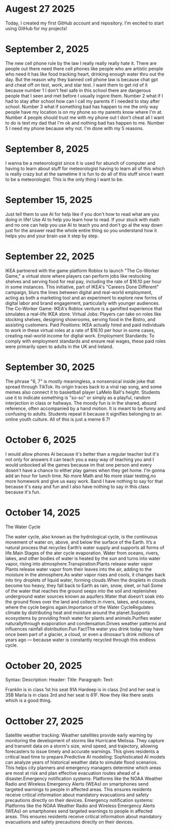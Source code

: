 # Augest 27 2025

Today, I created my first GitHub account and repository. I'm excited to start using GitHub for my projects!

# September 2, 2025

The new cell phone rule by the law I really really really hate it. There are people out there need there cell phones like people who are artistic people who need it has like food tracking heart, drinking enough water thru out the day. But the reason why they banned cell phone law is because chat gpt and cheat off on test, work, and star test. I want them to get rid of it because number 1 I don't feel safe in this school there are dangerous people that I seen and met before I usually ingore them. Number 2 what if I had to stay after school how can I call my parents if I needed to stay after school. Number 3 what if something bad has happen to me the only way people have my location is on my phone so my parents know where I'm at. Number 4 people should trust me with my phone out I don't cheat all I want to do is text my dad that I'm ok and nothing bad has happen to me. Number 5 I need my phone because why not. I'm done with my 5 reasons.

# September 8, 2025

I wanna be a meteorologist since it is used for abunch of computer and having to learn about stuff for meteorologist having to learn all of this which is really crazy but at the sametime it is fun to do all of this stuff since I want to be a meteorologist. This is the only thing I want to be.

# September 15, 2025

Just tell them to use AI for help like if you don't how to read what are you doing in life! Use AI to help you learn how to read. If your stuck with math and no one can help you use AI to teach you and don't go al the way down just for the answer read the whole entire thing so you understand how it helps you and your brain use it step by step.

# September 22, 2025

IKEA partnered with the game platform Roblox to launch "The Co-Worker Game," a virtual store where players can perform jobs like restocking shelves and serving food for real pay, including the rate of $16.10 per hour in some instances. This initiative, part of IKEA's "Careers Done Different" campaign, blurs the lines between digital and real-world employment, acting as both a marketing tool and an experiment to explore new forms of digital labor and brand engagement, particularly with younger audiences. The Co-Worker Game: IKEA's Roblox venture is a gamified experience that simulates a real-life IKEA store.
Virtual Jobs: Players can take on roles like stocking shelves, designing showrooms, serving food in the Bistro, and assisting customers. Paid Positions: IKEA actually hired and paid individuals to work in these virtual roles at a rate of $16.10 per hour in some cases, creating real-world income for digital work. 
Employment Standards: To comply with employment standards and ensure real wages, these paid roles were primarily open to adults in the UK and Ireland.

# September 30, 2025

The phrase "6, 7" is mostly meaningless, a nonsensical inside joke that spread through TikTok. Its origin traces back to a viral rap song, and some memes also connect it to basketball player LaMelo Ball's height. Students use it to indicate something is "so-so" or simply as a playful, random interjection in class or hallways. The moody fun is in the shared, absurd reference, often accompanied by a hand motion. It is meant to be funny and confusing to adults. Students repeat it because it signifies belonging to an online youth culture. All of this is just a meme 6 7!

# October 6, 2025

I would allow phones Ai because it's better than a regular teacher but it's not only for answers it can teach you a easy way of teaching you and I would unbocked all the games because im that one person and every dosen't have a chance to either play games when they get home. I'm gonna add an hour for lunch time. No more Math and No more staar testing,no more homework and give us easy work. Band I have nothing to say for that because it's easy and fun and I also have nothing to say in this class because it's fun.

# October 14, 2025

The Water Cycle

The water cycle, also known as the hydrological cycle, is the continuous movement of water on, above, and below the surface of the Earth. It’s a natural process that recycles Earth’s water supply and supports all forms of life.Main Stages of the ater cycle evaporation. Water from oceans, rivers, lakes, and other bodies of water is heated by the sun and turns into water vapor, rising into atmosphere.Transpiration:Plants release water vapor Plants release water vapor from their leaves into the air, adding to the moisture in the atmosphere.As water vapor rises and cools, it changes back into tiny droplets of liquid water, forming clouds.When the droplets in clouds become too heavy, they fall back to Earth as rain, snow, sleet, or hail.Some of the water that reaches the ground seeps into the soil and replenishes underground water sources known as aquifers.Water that doesn’t soak into the ground flows over the land and collects in rivers, lakes, and oceans, where the cycle begins again.Importance of the Water CycleRegulates climate by distributing heat and moisture around the planet.Supports ecosystems by providing fresh water for plants and animals.Purifies water naturallythrough evaporation and condensation.Drives weather patterns and influences rainfall distribution.Fun FactThe water you drink today may have once been part of a glacier, a cloud, or even a dinosaur’s drink millions of years ago — because water is constantly recycled through this endless cycle.

# October 20, 2025

Syntax:	Description:
Header:	Title:
Paragraph:	Text:

Franklin is in class 1st his seat 91A
Hardeep is in class 2nd and her seat is 35B
Marla is in class 3rd and her seat is 61F. Now they like there seats which is a good thing.

# Octtober 27, 2025

Satellite weather tracking: Weather satellites provide early warning by monitoring the development of storms like Hurricane Melissa. They capture and transmit data on a storm's size, wind speed, and trajectory, allowing forecasters to issue timely and accurate warnings. This gives residents a critical lead time to prepare.Predictive AI modeling: Sophisticated AI models can analyze years of historical weather data to simulate flood scenarios. This helps city planners and emergency managers determine which areas are most at risk and plan effective evacuation routes ahead of a disaster.Emergency notification systems: Platforms like the NOAA Weather Radio and Wireless Emergency Alerts (WEAs) on smartphones send targeted warnings to people in affected areas. This ensures residents receive critical information about mandatory evacuations and safety precautions directly on their devices. Emergency notification systems: Platforms like the NOAA Weather Radio and Wireless Emergency Alerts (WEAs) on smartphones send targeted warnings to people in affected areas. This ensures residents receive critical information about mandatory evacuations and safety precautions directly on their devices.
